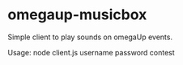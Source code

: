 # omegaup-musicbox
Simple client to play sounds on omegaUp events.

Usage:
node client.js username password contest
